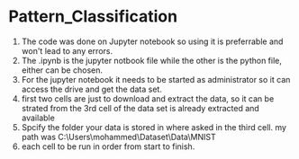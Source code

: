 # Pattern_Classification
1. The code was done on Jupyter notebook so using it is preferrable and won't lead to any errors.
2. The .ipynb is the jupyter notbook file while the other is the python file, either can be chosen.
3. For the jupyter notebook it needs to be started as administrator so it can access the drive and get the data set.
4. first two cells are just to download and extract the data, so it can be strated from the 3rd cell of the data
set is already extracted and available 
5. Spcify the folder your data is stored in where asked in the third cell. my path was C:\Users\mohammed\Dataset\Data\MNIST
6. each cell to be run in order from start to finish.
